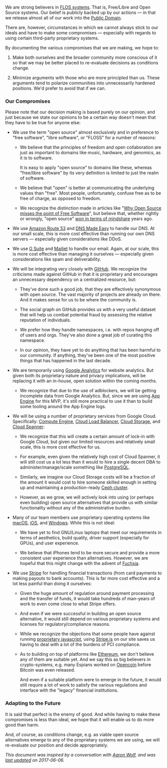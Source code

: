 We are strong believers in [FLOS systems]. That is, Free/Libre and Open Source
systems. Our belief is publicly backed up by our actions — in that we release
almost all of our work into the [Public Domain].

There are, however, circumstances in which we cannot always stick to our ideals
and have to make some compromises — especially with regards to using certain
third-party proprietary systems.

By documenting the various compromises that we are making, we hope to:

1. Make both ourselves and the broader community more conscious of it so that we
   may be better placed to re-evaluate decisions as conditions change.

2. Minimize arguments with those who are more principled than us. These
   arguments tend to polarize communities into unnecessarily hardened positions.
   We'd prefer to avoid that if we can.

### Our Compromises

Please note that our decision making is based purely on our opinion, and just
because we state our opinions to be a certain way doesn't mean that they have to
be true for anyone else:

* We use the term "open source" almost exclusively and in preference to "free
  software", "libre software", or "FLOSS" for a number of reasons:

  * We believe that the principles of freedom and open collaboration are just as
    important to domains like music, hardware, and genomics, as it is to
    software.

    It is easy to apply "open source" to domains like these, whereas "free/libre
    software" by its very definition is limited to just the realm of software.

  * We believe that "open" is better at communicating the underlying values than
    "free". Most people, unfortunately, confuse free as to be free of charge, as
    opposed to freedom.

  * We recognize the distinction made in articles like "[Why Open Source misses
    the point of Free Software][misses-the-point]", but believe that, whether
    rightly or wrongly, "open source" [won in terms of mindshare] years ago.

* We use [Amazon Route 53] and [DNS Made Easy] to handle our DNS. At our small
  scale, this is more cost effective than running our own DNS servers —
  especially given considerations like DDoS.

* We use [G Suite] and [Mailjet] to handle our email. Again, at our scale, this
  is more cost effective than managing it ourselves — especially given
  considerations like spam and deliverability.

* We will be integrating very closely with [GitHub]. We recognize the criticisms
  made against GitHub in that it is proprietary and encourages an unnecessary
  dependency on a centralized resource, but:

  * They've done such a good job, that they are effectively synonymous with open
    source. The vast majority of projects are already on there. And it makes
    sense for us to be where the community is.

  * The social graph on GitHub provides us with a very useful dataset that will
    help us combat potential fraud by assessing the relative reputation of
    individuals.

  * We prefer how they handle namespaces, i.e. with repos hanging off of users
    and orgs. They've also done a great job of curating this namespace.

  * In our opinion, they have yet to do anything that has been harmful to our
    community. If anything, they've been one of the most positive things that
    has happened in the last decade.

* We are temporarily using [Google Analytics] for website analytics. But given
  both its proprietary nature and privacy implications, will be replacing it
  with an in-house, open solution within the coming months.

  * We recognize that due to the use of adblockers, we will be getting
    incomplete data from Google Analytics. But, since we are using [App Engine]
    for this MVP, it's still more practical to use it than to build some tooling
    around the App Engine logs.

* We will be using a number of proprietary services from Google Cloud.
  Specifically: [Compute Engine], [Cloud Load Balancer], [Cloud Storage], and
  [Cloud Spanner][Cloud Spanner]:

  * We recognize that this will create a certain amount of lock-in with Google
    Cloud, but given our limited resources and relatively small scale, this is
    more cost effective for us.

  * For example, even given the relatively high cost of Cloud Spanner, it will
    still cost us a lot less than it would to hire a single decent DBA to
    administer/manage/scale something like [PostgreSQL].

  * Similarly, we imagine our Cloud Storage costs will be a fraction of the
    amount it would cost to hire someone skilled enough in setting up and
    maintaining a production-ready [Ceph cluster].

  * However, as we grow, we will actively look into using (or perhaps even
    building) open source alternatives that provide us with similar
    functionality without any of the administrative burden.

* Many of our team members use proprietary operating systems like [macOS],
  [iOS], and [Windows]. While this is not ideal:

  * We have yet to find GNU/Linux laptops that meet our requirements in terms of
    aesthetics, build quality, driver support (especially for GPUs), and user
    experience.

  * We believe that iPhones tend to be more secure and provide a more consistent
    user experience than alternatives. However, we are hopeful that this might
    change with the advent of [Fuchsia].

* We use [Stripe] for handling financial transactions (from card payments to
  making payouts to bank accounts). This is far more cost effective and a lot
  less painful than doing it ourselves:

  * Given the huge amount of regulation around payment processing and the
    transfer of funds, it would take hundreds of man-years of work to even come
    close to what Stripe offers.

  * And even if we were successful in building an open source alternative, it
    would still depend on various proprietary systems and licenses for
    regulatory/compliance reasons.

  * While we recognize the objections that some people have against running
    [proprietary javascript], using [Stripe.js] on our site saves us having to
    deal with a lot of the burdens of PCI compliance.

  * As to building on top of platforms like [Ethereum], we don't believe any of
    them are suitable yet. And we say this as big believers in crypto-systems,
    e.g. many Espians worked on [Opencoin] before Bitcoin was even released.

    And even if a suitable platform were to emerge in the future, it would still
    require a lot of work to satisfy the various regulations and interface with
    the "legacy" financial institutions.

### Adapting to the Future

It is said that perfect is the enemy of good. And while having to make these
compromises is less than ideal, we hope that it will enable us to do more good
than harm.

And, of course, as conditions change, e.g. as viable open source alternatives
emerge to any of the proprietary systems we are using, we will re-evaluate our
position and decide appropriately.

*This document was inspired by a conversation with [Aaron Wolf], and was [last
updated][revisions] on 2017-06-06.*

[Aaron Wolf]: https://github.com/wolftune
[Amazon Route 53]: https://aws.amazon.com/route53/
[App Engine]: https://cloud.google.com/appengine/
[Ceph cluster]: http://docs.ceph.com/docs/master/start/quick-ceph-deploy/
[Cloud Load Balancer]: https://cloud.google.com/load-balancing/
[Cloud Spanner]: https://cloud.google.com/spanner/
[Cloud Storage]: https://cloud.google.com/storage/
[Compute Engine]: https://cloud.google.com/compute/
[DNS Made Easy]: https://www.dnsmadeeasy.com/
[Ethereum]: https://www.ethereum.org/
[FLOS systems]: https://www.gnu.org/philosophy/floss-and-foss.en.html
[Fuchsia]: https://en.wikipedia.org/wiki/Google_Fuchsia
[G Suite]: https://gsuite.google.com/
[GitHub]: https://github.com/
[Google Analytics]: https://analytics.google.com/
[iOS]: https://developer.apple.com/ios/
[macOS]: https://developer.apple.com/macos/
[Mailjet]: https://www.mailjet.com/
[misses-the-point]: https://www.gnu.org/philosophy/open-source-misses-the-point.html
[Opencoin]: https://opencoin.org/
[proprietary javascript]: https://www.gnu.org/philosophy/javascript-trap.html
[revisions]: https://github.com/tav/gitfund/commits/master/mvp/app/page/flos-statement.md
[PostgreSQL]: https://www.postgresql.org/
[Public Domain]: https://github.com/tav/gitfund/blob/master/UNLICENSE.md
[Stripe]: https://stripe.com/
[Stripe.js]: https://stripe.com/docs/stripe.js
[Windows]: https://www.microsoft.com/windows/
[won in terms of mindshare]: https://trends.google.com/trends/explore?date=all&q=%22free%20software%22,%22open%20source%22
